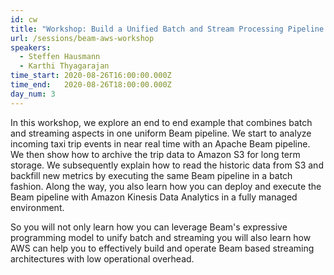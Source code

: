 ```yaml
---
id: cw
title: "Workshop: Build a Unified Batch and Stream Processing Pipeline with Apache Beam on AWS"
url: /sessions/beam-aws-workshop
speakers:
  - Steffen Hausmann
  - Karthi Thyagarajan
time_start: 2020-08-26T16:00:00.000Z
time_end:   2020-08-26T18:00:00.000Z
day_num: 3
---
```


In this workshop, we explore an end to end example that combines batch and streaming aspects in one uniform Beam pipeline. We start to analyze incoming taxi trip events in near real time with an Apache Beam pipeline. We then show how to archive the trip data to Amazon S3 for long term storage. We subsequently explain how to read the historic data from S3 and backfill new metrics by executing the same Beam pipeline in a batch fashion. Along the way, you also learn how you can deploy and execute the Beam pipeline with Amazon Kinesis Data Analytics in a fully managed environment.

So you will not only learn how you can leverage Beam's expressive programming model to unify batch and streaming you will also learn how AWS can help you to effectively build and operate Beam based streaming architectures with low operational overhead.
